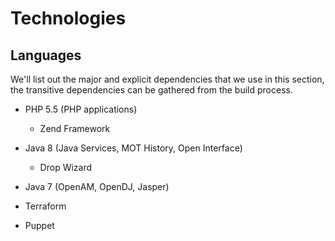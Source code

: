 # Technologies


## Languages

We'll list out the major and explicit dependencies that we use in this section, the transitive dependencies can be gathered from the build process.

* PHP 5.5 (PHP applications)
	* Zend Framework

* Java 8 (Java Services, MOT History, Open Interface)
	* Drop Wizard
	
* Java 7 (OpenAM, OpenDJ, Jasper)


* Terraform



* Puppet
